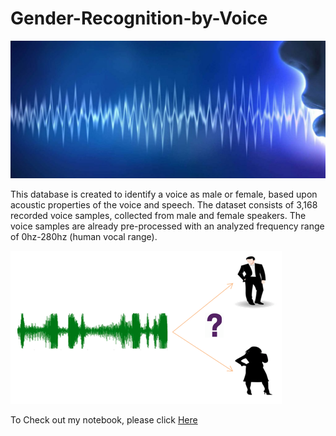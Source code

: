# Gender-Recognition-by-Voice

![enter image description here](https://github.com/Sheetal-55/Gender-Recognition-by-Voice/blob/main/gender%20recogniton%20by%20voice1.jpg)


This database is created to identify a voice as male or female, based upon acoustic properties of the voice and speech. 
The dataset consists of 3,168 recorded voice samples, collected from male and female speakers.
The voice samples are already pre-processed with an analyzed frequency range of 0hz-280hz (human vocal range).


![enter image description here](https://github.com/Sheetal-55/Gender-Recognition-by-Voice/blob/main/Gender%20recognition%20by%20voice.png)


To Check out my notebook, please click [Here](https://github.com/Sheetal-55/Gender-Recognition-by-Voice/blob/main/Gender%20Recognition%20by%20Voice.ipynb)
